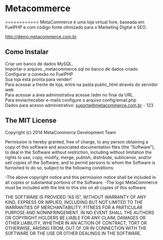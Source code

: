 # Metacommerce
============
MetaCommerce é uma loja virtual livre, baseada em FuelPHP e com código fonte otimizado para o Marketing Digital e SEO.

http://demo.metacommerce.com.br

## Como Instalar

Criar um banco de dados MySQL. <br>
Importar o arquivo _metacommerce.sql no banco de dados criado <br>
Configurar a conexão no FuelPHP <br>
Sua loja está pronta para vender! <br>
Para acessar a frente de loja, entre na pasta public_html através do servidor web <br>
Para acessar a área administrativa acesse /adm no final da URL. <br>
Para enviar/receber e-mails configure o arquivo config/email.php <br>
Dados para acesso administrativo: suporte@metacommerce.com.br - 123 <br>

## The MIT License

Copyright (c) 2014  MetaCommerce Development Team

Permission is hereby granted, free of charge, to any person obtaining a copy of this software and associated documentation files (the “Software”), 
to deal in the Software without restriction, including without limitation the rights to use, copy, modify, merge, publish, distribute, sublicense, 
and/or sell copies of the Software, and to permit persons to whom the Software is furnished to do so, subject to the following conditions:

-The above copyright notice and this permission notice shall be included in all copies or substantial portions of the Software.
-The logo MetaCommerce must be included with the link to this site on all copies of this software.

THE SOFTWARE IS PROVIDED “AS IS”, WITHOUT WARRANTY OF ANY KIND, EXPRESS OR IMPLIED, INCLUDING BUT NOT LIMITED TO THE WARRANTIES OF MERCHANTABILITY,
FITNESS FOR A PARTICULAR PURPOSE AND NONINFRINGEMENT. IN NO EVENT SHALL THE AUTHORS OR COPYRIGHT HOLDERS BE LIABLE FOR ANY CLAIM, DAMAGES OR OTHER 
LIABILITY, WHETHER IN AN ACTION OF CONTRACT, TORT OR OTHERWISE, ARISING FROM, OUT OF OR IN CONNECTION WITH THE SOFTWARE OR THE USE OR OTHER DEALINGS 
IN THE SOFTWARE.

